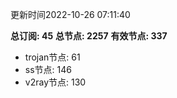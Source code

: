 更新时间2022-10-26 07:11:40

**总订阅: 45**
**总节点: 2257**
**有效节点: 337**
- trojan节点: 61
- ss节点: 146
- v2ray节点: 130
